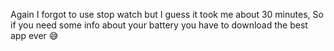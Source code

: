 Again I forgot to use stop watch but I guess it took me about 30 minutes,
So if you need some info about your battery you have to download the best app ever 😅 

